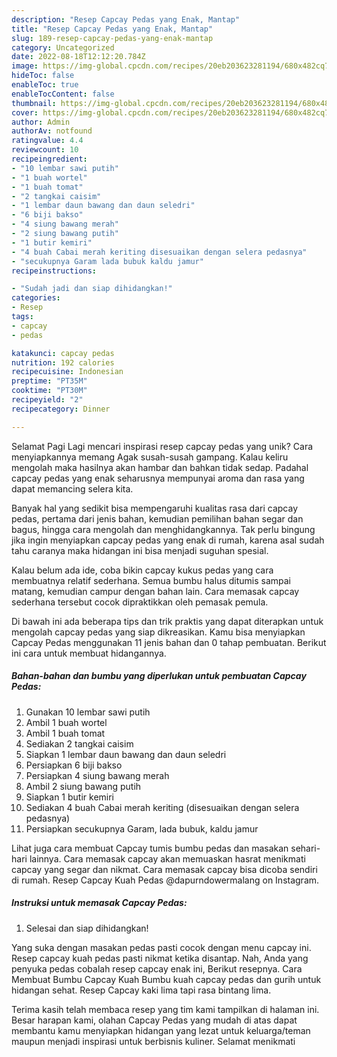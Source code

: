 ```yaml
---
description: "Resep Capcay Pedas yang Enak, Mantap"
title: "Resep Capcay Pedas yang Enak, Mantap"
slug: 189-resep-capcay-pedas-yang-enak-mantap
category: Uncategorized
date: 2022-08-18T12:12:20.784Z
image: https://img-global.cpcdn.com/recipes/20eb203623281194/680x482cq70/capcay-pedas-foto-resep-utama.jpg
hideToc: false
enableToc: true
enableTocContent: false
thumbnail: https://img-global.cpcdn.com/recipes/20eb203623281194/680x482cq70/capcay-pedas-foto-resep-utama.jpg
cover: https://img-global.cpcdn.com/recipes/20eb203623281194/680x482cq70/capcay-pedas-foto-resep-utama.jpg
author: Admin
authorAv: notfound
ratingvalue: 4.4
reviewcount: 10
recipeingredient:
- "10 lembar sawi putih"
- "1 buah wortel"
- "1 buah tomat"
- "2 tangkai caisim"
- "1 lembar daun bawang dan daun seledri"
- "6 biji bakso"
- "4 siung bawang merah"
- "2 siung bawang putih"
- "1 butir kemiri"
- "4 buah Cabai merah keriting disesuaikan dengan selera pedasnya"
- "secukupnya Garam lada bubuk kaldu jamur"
recipeinstructions:

- "Sudah jadi dan siap dihidangkan!"
categories:
- Resep
tags:
- capcay
- pedas

katakunci: capcay pedas 
nutrition: 192 calories
recipecuisine: Indonesian
preptime: "PT35M"
cooktime: "PT30M"
recipeyield: "2"
recipecategory: Dinner

---
```



Selamat Pagi Lagi mencari inspirasi resep capcay pedas yang unik? Cara menyiapkannya memang Agak susah-susah gampang. Kalau keliru mengolah maka hasilnya akan hambar dan bahkan tidak sedap. Padahal capcay pedas yang enak seharusnya mempunyai aroma dan rasa yang dapat memancing selera kita.


Banyak hal yang sedikit bisa mempengaruhi kualitas rasa dari capcay pedas, pertama dari jenis bahan, kemudian pemilihan bahan segar dan bagus, hingga cara mengolah dan menghidangkannya. Tak perlu bingung jika ingin menyiapkan capcay pedas yang enak di rumah, karena asal sudah tahu caranya maka hidangan ini bisa menjadi suguhan spesial.

Kalau belum ada ide, coba bikin capcay kukus pedas yang cara membuatnya relatif sederhana. Semua bumbu halus ditumis sampai matang, kemudian campur dengan bahan lain. Cara memasak capcay sederhana tersebut cocok dipraktikkan oleh pemasak pemula.


Di bawah ini ada beberapa tips dan trik praktis yang dapat diterapkan untuk mengolah capcay pedas yang siap dikreasikan. Kamu bisa menyiapkan Capcay Pedas menggunakan 11 jenis bahan dan 0 tahap pembuatan. Berikut ini cara untuk membuat hidangannya.

<!--inarticleads1-->

##### Bahan-bahan dan bumbu yang diperlukan untuk pembuatan Capcay Pedas:

1. Gunakan 10 lembar sawi putih
1. Ambil 1 buah wortel
1. Ambil 1 buah tomat
1. Sediakan 2 tangkai caisim
1. Siapkan 1 lembar daun bawang dan daun seledri
1. Persiapkan 6 biji bakso
1. Persiapkan 4 siung bawang merah
1. Ambil 2 siung bawang putih
1. Siapkan 1 butir kemiri
1. Sediakan 4 buah Cabai merah keriting (disesuaikan dengan selera pedasnya)
1. Persiapkan secukupnya Garam, lada bubuk, kaldu jamur


Lihat juga cara membuat Capcay tumis bumbu pedas dan masakan sehari-hari lainnya. Cara memasak capcay akan memuaskan hasrat menikmati capcay yang segar dan nikmat. Cara memasak capcay bisa dicoba sendiri di rumah. Resep Capcay Kuah Pedas @dapurndowermalang on Instagram. 

<!--inarticleads2-->

##### Instruksi untuk memasak Capcay Pedas:


1. Selesai dan siap dihidangkan!

Yang suka dengan masakan pedas pasti cocok dengan menu capcay ini. Resep capcay kuah pedas pasti nikmat ketika disantap. Nah, Anda yang penyuka pedas cobalah resep capcay enak ini, Berikut resepnya. Cara Membuat Bumbu Capcay Kuah Bumbu kuah capcay pedas dan gurih untuk hidangan sehat. Resep Capcay kaki lima tapi rasa bintang lima. 

Terima kasih telah membaca resep yang tim kami tampilkan di halaman ini. Besar harapan kami, olahan Capcay Pedas yang mudah di atas dapat membantu kamu menyiapkan hidangan yang lezat untuk keluarga/teman maupun menjadi inspirasi untuk berbisnis kuliner. Selamat menikmati
